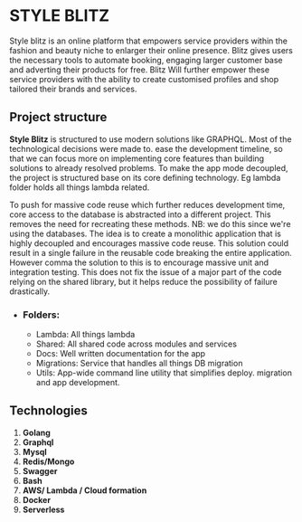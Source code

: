# STYLE BLITZ
Style blitz is an online platform that empowers service providers within the fashion and beauty niche to enlarger their online presence. Blitz gives users the necessary tools to automate booking, engaging larger customer base and adverting their products for free. 
Blitz Will further empower these service providers with the ability to create customised profiles and shop tailored their brands and services.

## Project structure
**Style Blitz** is structured to use modern solutions like GRAPHQL. Most of the technological decisions were made to. ease the development timeline, so that we can focus more on implementing core features than building solutions to already resolved problems.
To make the app mode decoupled, the project is structured base on its core defining technology. Eg lambda folder holds all things lambda related.

To push for massive code reuse which further reduces development time, core access to the database is abstracted into a different project. This removes the need for recreating these methods. NB: we do this since we're using the databases. The idea is to create a monolithic application that is highly decoupled and encourages massive code reuse. This solution could result in a single failure in the reusable code breaking the entire application. 
However comma the solution to this is to encourage massive unit and integration testing. This does not fix the issue of a major part of the code relying on the shared library, but it helps reduce the possibility of failure drastically.
- ### Folders:
    - Lambda: All things lambda
    - Shared: All shared code across modules and services
    - Docs: Well written documentation for the app
    - Migrations: Service that handles all things DB migration
    - Utils: App-wide command line utility that simplifies deploy. migration and app development. 

## Technologies
1. **Golang**
2. **Graphql**
3. **Mysql**
4. **Redis/Mongo**
5. **Swagger**
6. **Bash**
7. **AWS/ Lambda / Cloud formation**
8. **Docker**
9. **Serverless**

